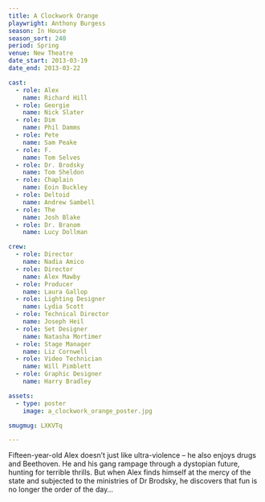 ```yaml
---
title: A Clockwork Orange
playwright: Anthony Burgess
season: In House
season_sort: 240
period: Spring
venue: New Theatre
date_start: 2013-03-19
date_end: 2013-03-22

cast:
  - role: Alex
    name: Richard Hill
  - role: Georgie
    name: Nick Slater
  - role: Dim
    name: Phil Damms
  - role: Pete
    name: Sam Peake
  - role: F.
    name: Tom Selves
  - role: Dr. Brodsky
    name: Tom Sheldon
  - role: Chaplain
    name: Eoin Buckley
  - role: Deltoid
    name: Andrew Sambell
  - role: The
    name: Josh Blake
  - role: Dr. Branom
    name: Lucy Dollman

crew:
  - role: Director
    name: Nadia Amico
  - role: Director
    name: Alex Mawby
  - role: Producer
    name: Laura Gallop
  - role: Lighting Designer
    name: Lydia Scott
  - role: Technical Director
    name: Joseph Heil
  - role: Set Designer
    name: Natasha Mortimer
  - role: Stage Manager
    name: Liz Cornwell
  - role: Video Technician
    name: Will Pimblett
  - role: Graphic Designer
    name: Harry Bradley

assets:
  - type: poster
    image: a_clockwork_orange_poster.jpg

smugmug: LXKVTq

---
```


Fifteen-year-old Alex doesn’t just like ultra-violence – he also enjoys drugs and Beethoven. He and his gang rampage through a dystopian future, hunting for terrible thrills. But when Alex finds himself at the mercy of the state and subjected to the ministries of Dr Brodsky, he discovers that fun is no longer the order of the day…

